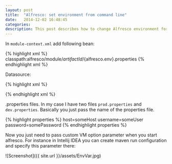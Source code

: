 ```yaml
---
layout: post
title:  "Alfresco: set environment from command line"
date:   2014-12-02 16:48:45
categories:
description: This post describes how to change Alfresco environment for DB connection using command line arguments.
---
```


In `module-context.xml` add following bean:

{% highlight xml %}
  <bean class="org.springframework.beans.factory.config.PropertyPlaceholderConfigurer">
    <property name="ignoreUnresolvablePlaceholders" value="true" />
    <property name="systemPropertiesModeName" value="SYSTEM_PROPERTIES_MODE_OVERRIDE" />
    <property name="locations">
      <value>classpath:alfresco/module/${artifactId}/${alfresco.env}.properties</value>
    </property>
  </bean>
{% endhighlight xml %}

Datasource:

{% highlight xml %}
  <!--registration of datasource-->
  <bean id="DataSource" class="org.apache.commons.dbcp.BasicDataSource" destroy-method="close">
    <property name="driverClassName" value="oracle.jdbc.OracleDriver"/>
    <property name="url" value="jdbc:oracle:thin:@${host}"/>
    <property name="username" value="${username}"/>
    <property name="password" value="${password}"/>
  </bean>
{% endhighlight xml %}

.properties files. In my case I have two files `prod.properties` and `dev.properties`. Basically you just pass the name of the properties file.

{% highlight properties %}
host=someHost
username=someUser
password=somePassword
{% endhighlight properties %}

Now you just need to pass custom VM option parameter when you start alfresco. For instance in Intellij IDEA you can create maven run configuration and specify this parameter there:

![Screenshot]({{ site.url }}/assets/EnvVar.jpg)


